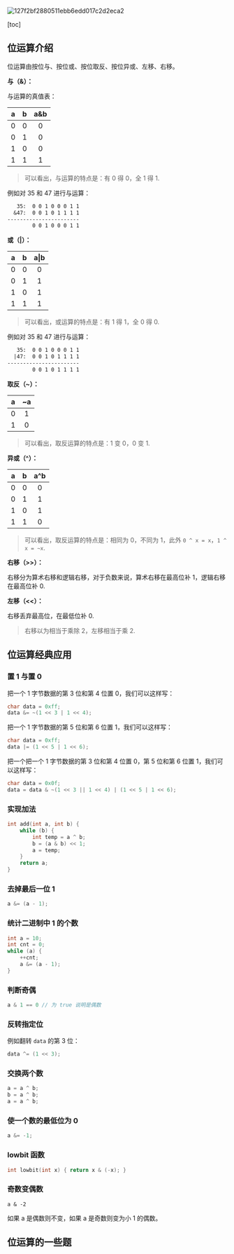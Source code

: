 ![127f2bf2880511ebb6edd017c2d2eca2](https://github.com/XinranSix/docs/assets/62458905/635809a6-da59-4b63-bf34-2d39ef66cf0c)

[toc]

## 位运算介绍

位运算由按位与、按位或、按位取反、按位异或、左移、右移。

**与（&）：**

与运算的真值表：

|  a   |  b   | a&b  |
| :--: | :--: | :--: |
|  0   |  0   |  0   |
|  0   |  1   |  0   |
|  1   |  0   |  0   |
|  1   |  1   |  1   |

> 可以看出，与运算的特点是：有 0 得 0，全 1 得 1.

例如对 35 和 47 进行与运算：

```txt
   35:  0 0 1 0 0 0 1 1
  &47:  0 0 1 0 1 1 1 1
-----------------------
        0 0 1 0 0 0 1 1
```

**或（|）：**

|  a   |  b   | a\|b |
| :--: | :--: | :--: |
|  0   |  0   |  0   |
|  0   |  1   |  1   |
|  1   |  0   |  1   |
|  1   |  1   |  1   |

> 可以看出，或运算的特点是：有 1 得 1，全 0 得 0.

例如对 35 和 47 进行与运算：

```txt
   35:  0 0 1 0 0 0 1 1
  |47:  0 0 1 0 1 1 1 1
-----------------------
        0 0 1 0 1 1 1 1
```

**取反（~）：**

|  a   |  ~a  |
| :--: | :--: |
|  0   |  1   |
|  1   |  0   |

> 可以看出，取反运算的特点是：1 变 0，0 变 1.

**异或（^）：**

|  a   |  b   | a^b  |
| :--: | :--: | :--: |
|  0   |  0   |  0   |
|  0   |  1   |  1   |
|  1   |  0   |  1   |
|  1   |  1   |  0   |

> 可以看出，取反运算的特点是：相同为 0，不同为 1，此外 `0 ^ x = x`，`1 ^ x = ~x`. 

**右移（>>）：**

右移分为算术右移和逻辑右移，对于负数来说，算术右移在最高位补 1，逻辑右移在最高位补 0.

**左移（<<）：**

右移丢弃最高位，在最低位补 0.

> 右移以为相当于乘除 2，左移相当于乘 2.

## 位运算经典应用

### 置 1 与置 0

把一个 1 字节数据的第 3 位和第 4 位置 0，我们可以这样写：

```cpp 
char data = 0xff;
data &= ~(1 << 3 | 1 << 4);
```

把一个 1 字节数据的第 5 位和第 6 位置 1，我们可以这样写：

```cpp 
char data = 0xff;
data |= (1 << 5 | 1 << 6);
```

把一个把一个 1 字节数据的第 3 位和第 4 位置 0，第 5 位和第 6 位置 1，我们可以这样写：

```cpp 
char data = 0x0f;
data = data & ~(1 << 3 || 1 << 4) | (1 << 5 | 1 << 6);
```

### 实现加法

```cpp 
int add(int a, int b) {
    while (b) {
        int temp = a ^ b;
        b = (a & b) << 1;
        a = temp;
    }
    return a;
}  
```

### 去掉最后一位 1

```cpp 
a &= (a - 1);
```

### 统计二进制中 1 的个数

```cpp 
int a = 10;
int cnt = 0;
while (a) {
    ++cnt;
    a &= (a - 1);
}
```

### 判断奇偶

```cpp
a & 1 == 0 // 为 true 说明是偶数
```

### 反转指定位

例如翻转 `data` 的第 3 位：

```cpp
data ^= (1 << 3);
```

### 交换两个数

```cpp
a = a ^ b;
b = a ^ b;
a = a ^ b;
```

### 使一个数的最低位为 0

```cpp
a &= -1;
```

### lowbit 函数

```cpp
int lowbit(int x) { return x & (-x); }
```

### 奇数变偶数

```
a & -2
```

如果 a 是偶数则不变，如果 a 是奇数则变为小 1 的偶数。

## 位运算的一些题




